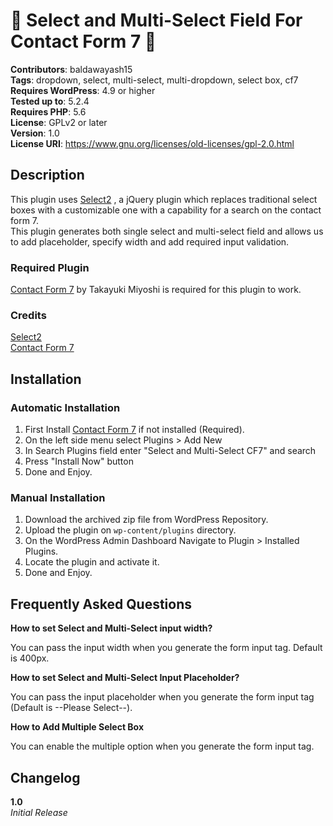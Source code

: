 # 🎉 Select and Multi-Select Field For Contact Form 7 🎉
**Contributors**: baldawayash15<br>
**Tags**: dropdown, select, multi-select, multi-dropdown, select box, cf7<br>
**Requires WordPress**: 4.9 or higher<br>
**Tested up to**: 5.2.4<br>
**Requires PHP**: 5.6<br>
**License**: GPLv2 or later<br>
**Version**: 1.0<br>
**License URI**: https://www.gnu.org/licenses/old-licenses/gpl-2.0.html<br>

## Description
This plugin uses [Select2](https://select2.org) , a jQuery plugin which replaces traditional select boxes with a customizable one with a capability for a search on the contact form 7. <br>
This plugin generates both single select and multi-select field and allows us to add placeholder, specify width and add required input validation.

### Required Plugin
[Contact Form 7](https://wordpress.org/plugins/contact-form-7/) by Takayuki Miyoshi is required for this plugin to work.

### Credits
[Select2](https://select2.org)<br>
[Contact Form 7](https://wordpress.org/plugins/contact-form-7/)

## Installation
### Automatic Installation
1. First Install [Contact Form 7](https://wordpress.org/plugins/contact-form-7/) if not installed (Required).
2. On the left side menu select Plugins > Add New
3. In Search Plugins field enter "Select and Multi-Select CF7" and search
4. Press "Install Now" button
5. Done and Enjoy.

### Manual Installation
1. Download the archived zip file from WordPress Repository.
2. Upload the plugin on `wp-content/plugins` directory.
3. On the WordPress Admin Dashboard Navigate to Plugin > Installed Plugins.
4. Locate the plugin and activate it.
5. Done and Enjoy.

## Frequently Asked Questions

**How to set Select and Multi-Select input width?**

You can pass the input width when you generate the form input tag. Default is 400px.

**How to set Select and Multi-Select Input Placeholder?**

You can pass the input placeholder when you generate the form input tag (Default is --Please Select--).

**How to Add Multiple Select Box**
 
You can enable the multiple option when you generate the form input tag.

## Changelog
**1.0**<br>
*Initial Release*
